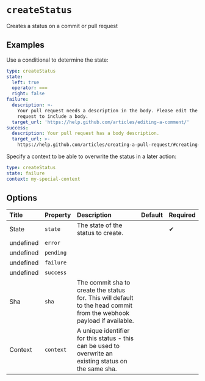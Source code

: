 # `createStatus`

Creates a status on a commit or pull request

## Examples

Use a conditional to determine the state:

```yaml
type: createStatus
state:
  left: true
  operator: ===
  right: false
failure:
  description: >-
    Your pull request needs a description in the body. Please edit the pull
    request to include a body.
  target_url: 'https://help.github.com/articles/editing-a-comment/'
success:
  description: Your pull request has a body description.
  target_url: >-
    https://help.github.com/articles/creating-a-pull-request/#creating-the-pull-request
```

Specify a context to be able to overwrite the status in a later action:

```yaml
type: createStatus
state: failure
context: my-special-context
```

## Options

| Title | Property | Description | Default | Required |
| :---- | :--- | :---------- | :------ | :------- |
| State | `state` | The state of the status to create. |  | ✔ |
| undefined | `error` |  |  |  |
| undefined | `pending` |  |  |  |
| undefined | `failure` |  |  |  |
| undefined | `success` |  |  |  |
| Sha | `sha` | The commit sha to create the status for. This will default to the head commit from the webhook payload if available. |  |  |
| Context | `context` | A unique identifier for this status - this can be used to overwrite an existing status on the same sha. |  |  |

